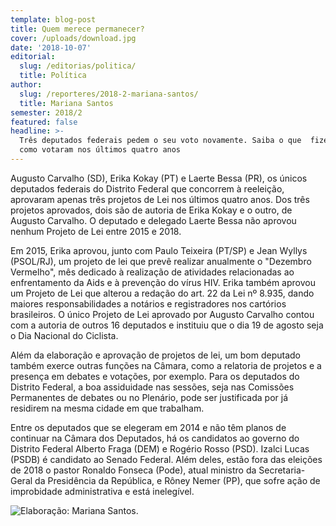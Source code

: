 ```yaml
---
template: blog-post
title: Quem merece permanecer?
cover: /uploads/download.jpg
date: '2018-10-07'
editorial:
  slug: /editorias/politica/
  title: Política
author:
  slug: /reporteres/2018-2-mariana-santos/
  title: Mariana Santos
semester: 2018/2
featured: false
headline: >-
  Três deputados federais pedem o seu voto novamente. Saiba o que  fizeram e
  como votaram nos últimos quatro anos
---
```

Augusto Carvalho (SD), Erika Kokay (PT) e Laerte Bessa (PR), os únicos deputados federais do Distrito Federal que concorrem à reeleição, aprovaram apenas três projetos de Lei nos últimos quatro anos. Dos três projetos aprovados, dois são de autoria de Erika Kokay e o outro, de Augusto Carvalho. O deputado e delegado Laerte Bessa não aprovou nenhum Projeto de Lei entre 2015 e 2018. 

Em 2015, Erika aprovou, junto com Paulo Teixeira (PT/SP) e Jean Wyllys (PSOL/RJ), um projeto de lei que prevê realizar anualmente o "Dezembro Vermelho", mês dedicado à realização de atividades relacionadas ao enfrentamento da Aids e à prevenção do vírus HIV. Erika também aprovou um Projeto de Lei que alterou a  redação do art. 22 da Lei nº 8.935, dando maiores responsabilidades a notários e registradores nos cartórios brasileiros. O único Projeto de Lei aprovado por Augusto Carvalho contou com a autoria de outros 16 deputados e instituiu que o dia 19 de agosto seja o Dia Nacional do Ciclista.

 Além da elaboração e aprovação de projetos de lei, um bom deputado também exerce outras funções na Câmara, como a relatoria de projetos e a presença em debates e votações, por exemplo. Para os deputados do Distrito Federal, a boa assiduidade nas sessões, seja nas Comissões Permanentes de debates ou no Plenário, pode ser justificada por já residirem na mesma cidade em que trabalham.

Entre os deputados que se elegeram em 2014 e não têm planos de continuar na Câmara dos Deputados, há os candidatos ao governo do Distrito Federal Alberto Fraga (DEM) e Rogério Rosso (PSD). Izalci Lucas (PSDB) é candidato ao Senado Federal. Além deles, estão fora das eleições de 2018 o pastor Ronaldo Fonseca (Pode), atual ministro da Secretaria-Geral da Presidência da República, e Rôney Nemer (PP), que sofre ação de improbidade administrativa e está inelegível. 

![Elaboração: Mariana Santos.](/uploads/sem-titulo-1.jpg)
